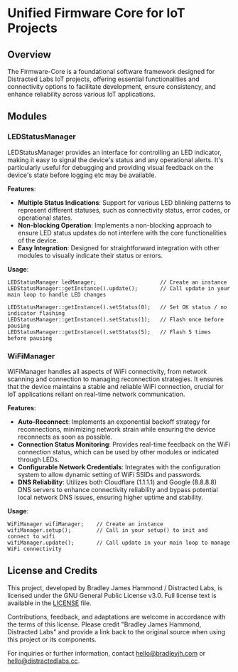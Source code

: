 # Unified Firmware Core for IoT Projects

## Overview
The Firmware-Core is a foundational software framework designed for Distracted Labs IoT projects, offering essential functionalities and connectivity options to facilitate development, ensure consistency, and enhance reliability across various IoT applications.

## Modules

### LEDStatusManager
LEDStatusManager provides an interface for controlling an LED indicator, making it easy to signal the device's status and any operational alerts. It's particularly useful for debugging and providing visual feedback on the device's state before logging etc may be available.

**Features**:
- **Multiple Status Indications**: Support for various LED blinking patterns to represent different statuses, such as connectivity status, error codes, or operational states.
- **Non-blocking Operation**: Implements a non-blocking approach to ensure LED status updates do not interfere with the core functionalities of the device.
- **Easy Integration**: Designed for straightforward integration with other modules to visually indicate their status or errors.

**Usage**:
```
LEDStatusManager ledManager;                    // Create an instance
LEDStatusManager::getInstance().update();       // Call update in your main loop to handle LED changes

LEDStatusManager::getInstance().setStatus(0);   // Set OK status / no indicator flashing
LEDStatusManager::getInstance().setStatus(1);   // Flash once before pausing
LEDStatusManager::getInstance().setStatus(5);   // Flash 5 times before pausing
```

### WiFiManager
WiFiManager handles all aspects of WiFi connectivity, from network scanning and connection to managing reconnection strategies. It ensures that the device maintains a stable and reliable WiFi connection, crucial for IoT applications reliant on real-time network communication.

**Features**:
- **Auto-Reconnect**: Implements an exponential backoff strategy for reconnections, minimizing network strain while ensuring the device reconnects as soon as possible.
- **Connection Status Monitoring**: Provides real-time feedback on the WiFi connection status, which can be used by other modules or indicated through LEDs.
- **Configurable Network Credentials**: Integrates with the configuration system to allow dynamic setting of WiFi SSIDs and passwords.
- **DNS Reliability**: Utilizes both Cloudflare (1.1.1.1) and Google (8.8.8.8) DNS servers to enhance connectivity reliability and bypass potential local network DNS issues, ensuring higher uptime and stability.

**Usage**:
```
WiFiManager wifiManager;    // Create an instance
wifiManager.setup();        // Call in your setup() to init and connect to wifi
wifiManager.update();       // Call update in your main loop to manage WiFi connectivity
```
## License and Credits

This project, developed by Bradley James Hammond / Distracted Labs, is licensed under the GNU General Public License v3.0. Full license text is available in the [LICENSE](LICENSE) file.

Contributions, feedback, and adaptations are welcome in accordance with the terms of this license. Please credit "Bradley James Hammond, Distracted Labs" and provide a link back to the original source when using this project or its components.

For inquiries or further information, contact hello@bradleyjh.com or hello@distractedlabs.cc.